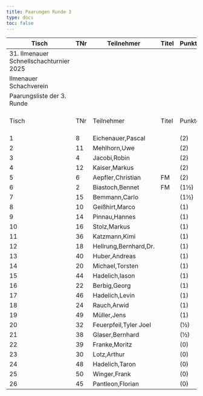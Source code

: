 ```yaml
---
title: Paarungen Runde 3
type: docs
toc: false
---
```


| Tisch | TNr | Teilnehmer | Titel | Punkte | - | TNr | Teilnehmer | Titel | Punkte | Ergebnis |
| ----- | ----- | ----- | ----- | ----- | ----- | ----- | ----- | ----- | ----- | ----- | 
| 31. Ilmenauer Schnellschachturnier 2025 |  |  |  |  |  |  |  |  |  |  |
| Ilmenauer Schachverein |  |  |  |  |  |  |  |  |  |  |
| Paarungsliste der 3. Runde |  |  |  |  |  |  |  |  |  |  |
| Tisch | TNr | Teilnehmer | Titel | Punkte | - | TNr | Teilnehmer | Titel | Punkte | Erg. Ergebnis Erg. |
| 1 | 8 | Eichenauer,Pascal |  | (2) | - | 1 | Langheinrich,Ferenc | IM | (2) | 0 - 1 |
| 2 | 11 | Mehlhorn,Uwe |  | (2) | - | 3 | Philipp,Mathias | CM | (2) | 1 - 0 |
| 3 | 4 | Jacobi,Robin |  | (2) | - | 13 | Meyer,Thomas |  | (2) | 1 - 0 |
| 4 | 12 | Kaiser,Markus |  | (2) | - | 5 | Demchenko,Yaroslav | CM | (2) | 0 - 1 |
| 5 | 6 | Aepfler,Christian | FM | (2) | - | 25 | Boroshnev,Dmytro |  | (2) | 1 - 0 |
| 6 | 2 | Biastoch,Bennet | FM | (1½) | - | 9 | Bock,Marlon |  | (1½) | 1 - 0 |
| 7 | 15 | Bemmann,Carlo |  | (1½) | - | 7 | Böhm,Christian |  | (1½) | 0 - 1 |
| 8 | 10 | Geißhirt,Marco |  | (1) | - | 27 | Han,Erdem |  | (1) | 0 - 1 |
| 9 | 14 | Pinnau,Hannes |  | (1) | - | 28 | Jung,Timo |  | (1) | 1 - 0 |
| 10 | 16 | Stolz,Markus |  | (1) | - | 34 | Kratzsch,Luis Anton |  | (1) | 1 - 0 |
| 11 | 36 | Katzmann,Kimi |  | (1) | - | 17 | Handschuh,Franz |  | (1) | 1 - 0 |
| 12 | 18 | Hellrung,Bernhard,Dr. |  | (1) | - | 35 | Brauer,Celiene |  | (1) | 1 - 0 |
| 13 | 40 | Huber,Andreas |  | (1) | - | 19 | Trice,Mark |  | (1) | 1 - 0 |
| 14 | 20 | Michael,Torsten |  | (1) | - | 37 | Busch,Leon |  | (1) | 1 - 0 |
| 15 | 44 | Hadelich,Iason |  | (1) | - | 21 | Wagner,Ronald |  | (1) | ½ - ½ |
| 16 | 22 | Berbig,Georg |  | (1) | - | 43 | Schmalz,Felix |  | (1) | ½ - ½ |
| 17 | 46 | Hadelich,Levin |  | (1) | - | 23 | Heitmann,Erik |  | (1) | 0 - 1 |
| 18 | 24 | Rauch,Arwid |  | (1) | - | 51 | Schonert, Jonas |  | (1) | 1 - 0 |
| 19 | 49 | Müller,Jens |  | (1) | - | 26 | Jörges,Frank |  | (1) | 0 - 1 |
| 20 | 32 | Feuerpfeil,Tyler Joel |  | (½) | - | 47 | Schwarzer,Jonas |  | (½) | ½ - ½ |
| 21 | 38 | Glaser,Bernhard |  | (½) | - | 42 | Brandt,Wolfgang |  | (½) | ½ - ½ |
| 22 | 39 | Franke,Moritz |  | (0) | - | 29 | Richter,Frank |  | (0) | 1 - 0 |
| 23 | 30 | Lotz,Arthur |  | (0) | - | 41 | Laß,Matteo |  | (0) | ½ - ½ |
| 24 | 48 | Hadelich,Taron |  | (0) | - | 31 | Möller,Frank |  | (0) | 0 - 1 |
| 25 | 50 | Winger,Frank |  | (0) | - | 33 | Volland,Ralf |  | (0) | 0 - 1 |
| 26 | 45 | Pantleon,Florian |  | (0) | - |  | spielfrei |  | (0) | + - - |